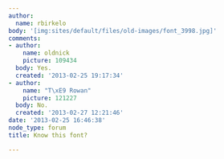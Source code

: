 ```yaml
---
author:
  name: rbirkelo
body: '[img:sites/default/files/old-images/font_3998.jpg]'
comments:
- author:
    name: oldnick
    picture: 109434
  body: Yes.
  created: '2013-02-25 19:17:34'
- author:
    name: "T\xE9 Rowan"
    picture: 121227
  body: No.
  created: '2013-02-27 12:21:46'
date: '2013-02-25 16:46:38'
node_type: forum
title: Know this font?

---
```

